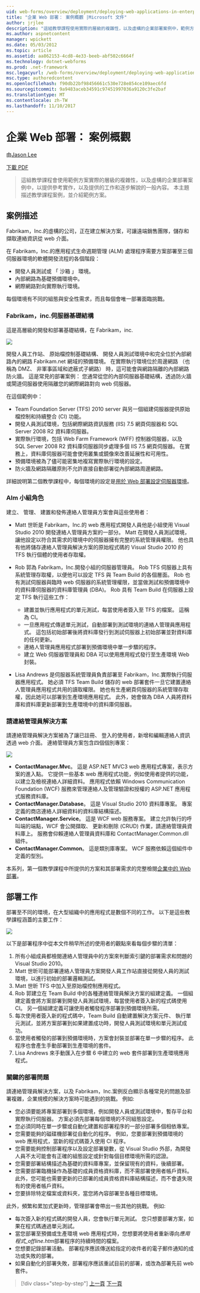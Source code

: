 ```yaml
---
uid: web-forms/overview/deployment/deploying-web-applications-in-enterprise-scenarios/enterprise-web-deployment-scenario-overview
title: "企業 Web 部署： 案例概觀 |Microsoft 文件"
author: jrjlee
description: "這組教學課程使用實際的層級的複雜性，以及虛構的企業部署案例中，範例方案，提供 ref..."
ms.author: aspnetcontent
manager: wpickett
ms.date: 05/03/2012
ms.topic: article
ms.assetid: aa862153-4cd8-4e33-beeb-abf502c6664f
ms.technology: dotnet-webforms
ms.prod: .net-framework
msc.legacyurl: /web-forms/overview/deployment/deploying-web-applications-in-enterprise-scenarios/enterprise-web-deployment-scenario-overview
msc.type: authoredcontent
ms.openlocfilehash: f90db22bf98456661c530e728e854ce109aec6fd
ms.sourcegitcommit: 9a9483aceb34591c97451997036a9120c3fe2baf
ms.translationtype: MT
ms.contentlocale: zh-TW
ms.lasthandoff: 11/10/2017
---
```

<a name="enterprise-web-deployment-scenario-overview"></a>企業 Web 部署： 案例概觀
====================
由[Jason Lee](https://github.com/jrjlee)

[下載 PDF](https://msdnshared.blob.core.windows.net/media/MSDNBlogsFS/prod.evol.blogs.msdn.com/CommunityServer.Blogs.Components.WeblogFiles/00/00/00/63/56/8130.DeployingWebAppsInEnterpriseScenarios.pdf)

> 這組教學課程會使用範例方案實際的層級的複雜性，以及虛構的企業部署案例中，以提供參考實作，以及提供的工作和逐步解說的一般內容。 本主題描述教學課程案例，並介紹範例方案。


## <a name="scenario-description"></a>案例描述

Fabrikam，Inc.的虛構的公司，正在建立解決方案，可讓遠端銷售團隊，儲存和擷取連絡資訊從 web 介面。

在 Fabrikam，Inc.的應用程式生命週期管理 (ALM) 處理程序需要方案部署至三個伺服器環境的軟體開發流程的各個階段：

- 開發人員測試或 「 沙箱 」 環境。
- 內部網路為基礎預備環境中。
- 網際網路對向實際執行環境。

每個環境有不同的組態與安全性需求，而且每個會唯一部署面臨挑戰。

### <a name="the-fabrikam-inc-server-infrastructure"></a>Fabrikam，inc.伺服器基礎結構

這是高層級的開發和部署基礎結構，在 Fabrikam，inc.

![](enterprise-web-deployment-scenario-overview/_static/image1.png)

開發人員工作站、 原始檔控制基礎結構、 開發人員測試環境中和完全位於內部網路內的網路 Fabrikam.net 網域的預備環境。 在實際執行環境位於周邊網路 （也稱為 DMZ、 非軍事區域和遮蔽式子網路） 時，這可能會與網路隔離的內部網路防火牆。 這是常見的部署案例： 您通常從您的內部伺服器基礎結構，透過防火牆或閘道伺服器使用隔離您的網際網路對向 web 伺服器。

在這個範例中：

- Team Foundation Server (TFS) 2010 server 與另一個組建伺服器提供原始檔控制和持續整合 (CI) 功能。
- 開發人員測試環境，包括網際網路資訊服務 (IIS) 7.5 網頁伺服器和 SQL Server 2008 R2 資料庫伺服器。
- 實際執行環境，包括 Web Farm Framework (WFF) 控制器伺服器，以及 SQL Server 2008 R2 資料庫伺服器同步處理多個 IIS 7.5 網頁伺服器。 在實務上，資料庫伺服器可能會使用叢集或鏡像來改善延展性和可用性。
- 預備環境被為了儘可能密集地複寫實際執行環境的設定。
- 防火牆及網路隔離原則不允許直接自動部署從內部網路周邊網路。

詳細說明第二個教學課程中，每個環境的設定是[用於 Web 部署設定伺服器環境](../configuring-server-environments-for-web-deployment/configuring-server-environments-for-web-deployment.md)。

### <a name="team-roles-for-alm"></a>Alm 小組角色

建立、 管理、 建置和發佈連絡人管理員方案會與這些使用者：

- Matt 世昕是 Fabrikam，Inc.的 web 應用程式開發人員他是小組使用 Visual Studio 2010 開發連絡人管理員方案的一部分。 Matt 在開發人員測試環境，讓他設定以符合其需求的環境中的伺服器擁有完整的系統管理員權限。 他也具有他將儲存連絡人管理員解決方案的原始程式碼的 Visual Studio 2010 的 TFS 執行個體的使用者存取權。
- Rob 郭為 Fabrikam，Inc.開發小組的伺服器管理員。 Rob TFS 伺服器上具有系統管理存取權，以便他可以設定 TFS 與 Team Build 的各個層面。 Rob 也有測試伺服器與臨時 web 伺服器的系統管理權限，並當做測試和預備環境中的資料庫伺服器的資料庫管理員 (DBA)。 Rob 具有 Team Build 在伺服器上設定 TFS 執行這些工作：

    - 建置並執行應用程式的單元測試，每當使用者簽入至 TFS 的檔案。 這稱為 CI。
    - 一旦應用程式傳遞單元測試，自動部署到測試環境的連絡人管理員應用程式。 這包括初始部署後將資料庫發行到測試伺服器上初始部署並對資料庫的任何更新。
    - 連絡人管理員應用程式部署到預備環境中單一步驟的程序。
    - 建立 Web 伺服器管理員和 DBA 可以使用應用程式發行至生產環境 Web 封裝。
- Lisa Andrews 是伺服器系統管理員負責部署至 Fabrikam，Inc.實際執行伺服器應用程式。 她必須 TFS Team Build 儲存的 web 部署套件一旦它建置連絡人管理員應用程式共用的讀取權限。 她也有生產網頁伺服器的系統管理存取權，因此她可以部署到生產環境應用程式。 此外，她會做為 DBA 人員將資料庫和資料庫更新部署到生產環境中的資料庫伺服器。

<a id="_The_Contact_Manager"></a>

### <a name="the-contact-manager-solution"></a>請連絡管理員解決方案

請連絡管理員解決方案被為了讓已註冊、 登入的使用者，新增和編輯連絡人資訊透過 web 介面。 連絡管理員方案包含四個個別專案：

![](enterprise-web-deployment-scenario-overview/_static/image2.png)

- **ContactManager.Mvc**。 這是 ASP.NET MVC3 web 應用程式專案，表示方案的進入點。 它提供一些基本 web 應用程式功能，例如使用者提供的功能，以建立及檢視連絡人詳細資料。 應用程式依賴 Windows Communication Foundation (WCF) 服務來管理連絡人及管理驗證和授權的 ASP.NET 應用程式服務資料庫。
- **ContactManager.Database**。 這是 Visual Studio 2010 資料庫專案。 專案定義的商店連絡人詳細資料的資料庫結構描述。
- **ContactManager.Service**。 這是 WCF web 服務專案。 建立允許執行的呼叫端的端點，WCF 會公開擷取、 更新和刪除 (CRUD) 作業，請連絡管理員資料庫上。 服務會仰賴連絡人管理員資料庫和 ContactManager.Common.dll 組件。
- **ContactManager.Common**。 這是類別庫專案。 WCF 服務依賴這個組件中定義的型別。

本系列，第一個教學課程中所提供的方案和其部署需求的完整檢閱[企業中的 Web 部署](../web-deployment-in-the-enterprise/web-deployment-in-the-enterprise.md)。

<a id="_Deployment_Tasks"></a>

## <a name="deployment-tasks"></a>部署工作

部署至不同的環境，在大型組織中的應用程式是數個不同的工作。 以下是這些教學課程涵蓋的主要工作：

![](enterprise-web-deployment-scenario-overview/_static/image3.png)

以下是部署程序中從本文件稍早所述的使用者的觀點來看每個步驟的清單：

1. 所有小組成員都檢閱連絡人管理員中的方案來判斷索引鍵的部署需求和問題的 Visual Studio 2010。
2. Matt 世昕可能部署連絡人管理員方案開發人員工作站直接從開發人員的測試環境，以進行初始的部署邏輯測試。
3. Matt 世昕 TFS 中加入至原始檔控制應用程式。
4. Rob 郭建立在 Team Build 中的各種連絡管理員解決方案的組建定義。 一個組建定義會將方案部署到開發人員測試環境，每當使用者簽入新的程式碼使用 CI。 另一個組建定義可讓使用者觸發程序部署到預備環境所需。
5. 每次使用者簽入新的程式碼中，Team Build 自動建置解決方案元件、 執行單元測試，並將方案部署到如果建置成功時，開發人員測試環境和單元測試成功。
6. 當使用者觸發的部署到預備環境時，方案會封裝並部署在單一步驟的程序。 此程序也會產生手動部署到生產環境的套件。
7. Lisa Andrews 來手動匯入在步驟 6 中建立的 web 套件部署到生產環境應用程式。

### <a name="key-deployment-issues"></a>關鍵的部署問題

請連絡管理員解決方案，以及 Fabrikam，Inc.案例反白顯示各種常見的問題及部署複雜，企業規模的解決方案時可能遇到的挑戰。 例如: 

- 您必須要能將專案部署到多個環境，例如開發人員或測試環境中，暫存平台和實際執行伺服器。 方案必須先部署每個環境的不同組態設定。
- 您必須同時在單一步驟或自動化建置和部署程序的一部分部署多個相依專案。
- 您需要能夠的磁碟機部署從自動化的程序。 例如，您要部署到預備環境的 web 應用程式，當新的程式碼簽入使用 CI 程序。
- 您需要能夠控制部署程序以及設定部署變數，從 Visual Studio 外部，為開發人員不太可能會有正確的組態設定或針對每個目標環境所需的認證。
- 您需要部署結構描述為基礎的資料庫專案，並保留現有的資料，後續部署。
- 您需要部署臨機操作為基礎的成員資格資料庫，而不需部署使用者帳戶資料。 此外，您可能也需要更新的已部署的成員資格資料庫結構描述，而不會遺失現有的使用者帳戶資料。
- 您要排除特定檔案或資料夾，當您將內容部署至各種目標環境。

此外，頻繁和累加式更新時，管理部署會帶出一些其他的挑戰。 例如: 

- 每次簽入新的程式碼的開發人員，您會執行單元測試。 您只想要部署方案，如果在程式碼通過單元測試。
- 當您部署至預備或生產環境 web 應用程式時，您想要將使用者重新導向*應用程式\_offline.htm*部署程序的持續時間的檔案。
- 您想要記錄部署活動。 部署程序應該傳送給指定的收件者的電子郵件通知的成功或失敗的部署。
- 如果自動化的部署失敗，部署程序應該重試目前的部署，或改為部署先前 web 套件。

>[!div class="step-by-step"]
[上一頁](deploying-web-applications-in-enterprise-scenarios.md)
[下一頁](application-lifecycle-management-from-development-to-production.md)
